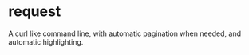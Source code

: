 request
=======

A curl like command line, with automatic pagination when needed, and automatic highlighting.
